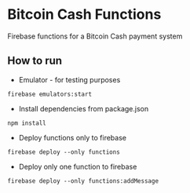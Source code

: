 # Bitcoin Cash Functions
Firebase functions for a Bitcoin Cash payment system

## How to run
- Emulator - for testing purposes
```
firebase emulators:start
```

- Install dependencies from package.json
```
npm install
```

- Deploy functions only to firebase
```
firebase deploy --only functions
```

- Deploy only one function to firebase
```
firebase deploy --only functions:addMessage
```